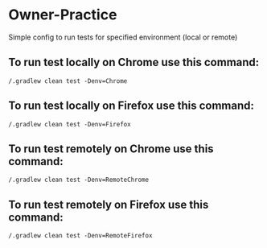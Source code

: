 # Owner-Practice
Simple config to run tests for specified environment (local or remote)

## To run test locally on Chrome use this command:
```
/.gradlew clean test -Denv=Chrome
```
## To run test locally on Firefox use this command:
```
/.gradlew clean test -Denv=Firefox
```
## To run test remotely on Chrome use this command:
```
/.gradlew clean test -Denv=RemoteChrome
```
## To run test remotely on Firefox use this command:
```
/.gradlew clean test -Denv=RemoteFirefox
```
